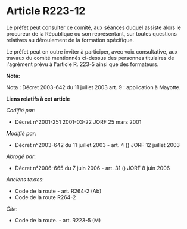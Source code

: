 # Article R223-12

Le préfet peut consulter ce comité, aux séances duquel assiste alors le procureur de la République ou son représentant, sur
toutes questions relatives au déroulement de la formation spécifique.

Le préfet peut en outre inviter à participer, avec voix consultative, aux travaux du comité mentionnés ci-dessus des
personnes titulaires de l'agrément prévu à l'article R. 223-5 ainsi que des formateurs.

**Nota:**

Nota : Décret 2003-642 du 11 juillet 2003 art. 9 : application à Mayotte.

**Liens relatifs à cet article**

_Codifié par_:

  - Décret n°2001-251 2001-03-22 JORF 25 mars 2001

_Modifié par_:

  - Décret n°2003-642 du 11 juillet 2003 - art. 4 () JORF 12 juillet 2003

_Abrogé par_:

  - Décret n°2006-665 du 7 juin 2006 - art. 31 () JORF 8 juin 2006

_Anciens textes_:

  - Code de la route - art. R264-2 (Ab)
  - Code de la route R264-2

_Cite_:

  - Code de la route. - art. R223-5 (M)
